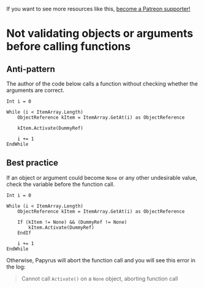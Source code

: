 <!-- TITLE: Not validating objects or arguments before calling functions -->

If you want to see more resources like this, [become a Patreon supporter!](https://www.patreon.com/fireundubh) 

# Not validating objects or arguments before calling functions
## Anti-pattern

The author of the code below calls a function without checking whether the arguments are correct.

```
Int i = 0

While (i < ItemArray.Length)
	ObjectReference kItem = ItemArray.GetAt(i) as ObjectReference
	
	kItem.Activate(DummyRef)
	
	i += 1
EndWhile
```

## Best practice

If an object or argument could become `None` or any other undesirable value, check the variable before the function call.

```
Int i = 0

While (i < ItemArray.Length)
	ObjectReference kItem = ItemArray.GetAt(i) as ObjectReference
	
	If (kItem != None) && (DummyRef != None)
		kItem.Activate(DummyRef)
	EndIf
	
	i += 1
EndWhile
```

Otherwise, Papyrus will abort the function call and you will see this error in the log:

> Cannot call `Activate()` on a `None` object, aborting function call